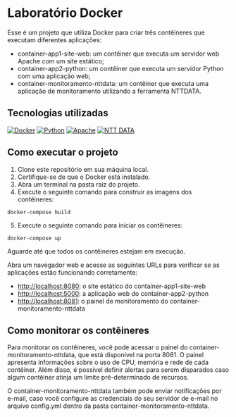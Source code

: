 <!DOCTYPE html>
<html>
<head>
	<meta charset="UTF-8">
</head>
<body>
	<h1>Laboratório Docker</h1>
	<p>Esse é um projeto que utiliza Docker para criar três contêineres que executam diferentes aplicações:</p>
	<ul>
		<li>container-app1-site-web: um contêiner que executa um servidor web Apache com um site estático;</li>
		<li>container-app2-python: um contêiner que executa um servidor Python com uma aplicação web;</li>
		<li>container-monitoramento-nttdata: um contêiner que executa uma aplicação de monitoramento utilizando a ferramenta NTTDATA.</li>
	</ul>
	
<h2>Tecnologias utilizadas</h2>
<div>
  <a href="https://www.docker.com"><img src="https://img.icons8.com/color/48/000000/docker.png" alt="Docker" title="Docker" /></a>
  <a href="https://www.python.org"><img src="https://img.icons8.com/color/48/000000/python.png" alt="Python" title="Python" /></a>
  <a href="https://httpd.apache.org"><img src="https://img.icons8.com/color/48/000000/apache.png" alt="Apache" title="Apache" /></a>
  <a href="https://www.nttdata.com/global/en/"><img src="https://img.icons8.com/color/48/000000/ntt.png" alt="NTT DATA" title="NTT DATA" /></a>
	<br>
</div>

<h2>Como executar o projeto</h2>
<ol>
		<li>Clone este repositório em sua máquina local.</li>
		<li>Certifique-se de que o Docker está instalado.</li>
		<li>Abra um terminal na pasta raiz do projeto.</li>
		<li>Execute o seguinte comando para construir as imagens dos contêineres:</li>
</ol>
	<pre><code>docker-compose build</code></pre>
	<ol start="5">
		<li>Execute o seguinte comando para iniciar os contêineres:</li>
</ol>
	<pre><code>docker-compose up</pre></code>
	<p>Aguarde até que todos os contêineres estejam em execução.</p>
	<p>Abra um navegador web e acesse as seguintes URLs para verificar se as aplicações estão funcionando corretamente:</p>
	<ul>
		<li><a href="http://localhost:8080">http://localhost:8080</a>: o site estático do container-app1-site-web</li>
		<li><a href="http://localhost:5000">http://localhost:5000</a>: a aplicação web do container-app2-python</li>
		<li><a href="http://localhost:8081">http://localhost:8081</a>: o painel de monitoramento do container-monitoramento-nttdata</li>
	</ul>
<h2>Como monitorar os contêineres</h2>

<p>Para monitorar os contêineres, você pode acessar o painel do container-monitoramento-nttdata, que está disponível na porta 8081. O painel apresenta informações sobre o uso de CPU, memória e rede de cada contêiner. Além disso, é possível definir alertas para serem disparados caso algum contêiner atinja um limite pré-determinado de recursos.</p>
	
<p>O container-monitoramento-nttdata também pode enviar notificações por e-mail, caso você configure as credenciais do seu servidor de e-mail no arquivo config.yml dentro da pasta container-monitoramento-nttdata.<p>

</body>
</html>
